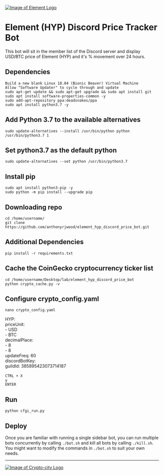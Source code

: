 [![Image of Element Logo](https://download.crypto-city.com/aw/github.gif)](https://www.crypto-city.com/element-hyp/info/)

# Element (HYP) Discord Price Tracker Bot
This bot will sit in the member list of the Discord server and display USD/BTC price of Element (HYP) and it's % movement over 24 hours. 

Dependencies
-----

`Build a new blank Linux 18.04 (Bionic Beaver) Virtual Machine` <br>
`Allow "Software Updater" to cycle through and update`<br>
`sudo apt-get update && sudo apt-get upgrade && sudo apt install git`<br>
`sudo apt install software-properties-common -y`<br>
`sudo add-apt-repository ppa:deadsnakes/ppa`<br>
`sudo apt install python3.7 -y`<br>

Add Python 3.7 to the available alternatives
-----
`sudo update-alternatives --install /usr/bin/python python /usr/bin/python3.7 1`<br>

Set python3.7 as the default python
-----
`sudo update-alternatives --set python /usr/bin/python3.7`<br>

Install pip
-----
`sudo apt install python3-pip -y`<br>
`sudo python -m pip install --upgrade pip`<br>

Downloading repo
-----
`cd /home/username/`<br>
`git clone https://github.com/anthonyrjwood/element_hyp_discord_price_bot.git`<br>

Additional Dependencies
-----
`pip install -r requirements.txt`<br>

Cache the CoinGecko cryptocurrency ticker list
-----
`cd /home/username/Desktop/lab/element_hyp_discord_price_bot`<br>
`python crypto_cache.py -v`<br>

Configure crypto_config.yaml
-----
`nano crypto_config.yaml`

HYP:<br>
    priceUnit:<br>
        - USD<br>
        - BTC<br>
    decimalPlace:<br>
        - 8<br>
        - 8<br>
    updateFreq: 60<br>
    discordBotKey: <Discord bot token><br>
    guildId: 385895423073714187<br>
<br>
`CTRL + X`<br>
`y`<br>
`ENTER`<br>

Run
-----
`python cfgi_run.py`

Deploy
-----
Once you are familiar with running a single sidebar bot, you can run multiple bots concurrently by calling `./bot.sh` and kill all bots by calling `./kill.sh`. You might want to modify the commands in `./bot.sh` to suit your own needs.

-----
[![Image of Crypto-city Logo](https://download.crypto-city.com/aw/cc.png)](https://www.crypto-city.com/)




